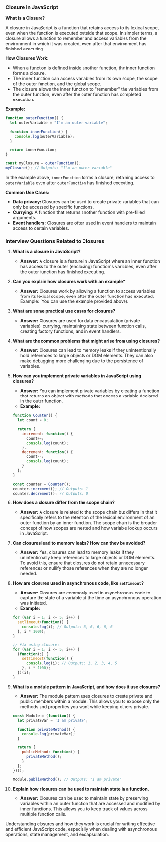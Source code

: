 ### Closure in JavaScript

**What is a Closure?**

A closure in JavaScript is a function that retains access to its lexical scope, even when the function is executed outside that scope. In simpler terms, a closure allows a function to remember and access variables from the environment in which it was created, even after that environment has finished executing.

**How Closures Work:**
- When a function is defined inside another function, the inner function forms a closure.
- The inner function can access variables from its own scope, the scope of the outer function, and the global scope.
- The closure allows the inner function to "remember" the variables from the outer function, even after the outer function has completed execution.

**Example:**

```javascript
function outerFunction() {
  let outerVariable = "I'm an outer variable";

  function innerFunction() {
    console.log(outerVariable);
  }

  return innerFunction;
}

const myClosure = outerFunction();
myClosure(); // Outputs: "I'm an outer variable"
```

In the example above, `innerFunction` forms a closure, retaining access to `outerVariable` even after `outerFunction` has finished executing.

**Common Use Cases:**
- **Data privacy:** Closures can be used to create private variables that can only be accessed by specific functions.
- **Currying:** A function that returns another function with pre-filled arguments.
- **Event handlers:** Closures are often used in event handlers to maintain access to certain variables.

### Interview Questions Related to Closures

1. **What is a closure in JavaScript?**
   - **Answer:** A closure is a feature in JavaScript where an inner function has access to the outer (enclosing) function's variables, even after the outer function has finished executing.

2. **Can you explain how closures work with an example?**
   - **Answer:** Closures work by allowing a function to access variables from its lexical scope, even after the outer function has executed. Example: (You can use the example provided above).

3. **What are some practical use cases for closures?**
   - **Answer:** Closures are used for data encapsulation (private variables), currying, maintaining state between function calls, creating factory functions, and in event handlers.

4. **What are the common problems that might arise from using closures?**
   - **Answer:** Closures can lead to memory leaks if they unintentionally hold references to large objects or DOM elements. They can also make debugging more challenging due to the persistence of variables.

5. **How can you implement private variables in JavaScript using closures?**
   - **Answer:** You can implement private variables by creating a function that returns an object with methods that access a variable declared in the outer function.
   - **Example:**

   ```javascript
   function Counter() {
     let count = 0;

     return {
       increment: function() {
         count++;
         console.log(count);
       },
       decrement: function() {
         count--;
         console.log(count);
       }
     };
   }

   const counter = Counter();
   counter.increment(); // Outputs: 1
   counter.decrement(); // Outputs: 0
   ```

6. **How does a closure differ from the scope chain?**
   - **Answer:** A closure is related to the scope chain but differs in that it specifically refers to the retention of the lexical environment of an outer function by an inner function. The scope chain is the broader concept of how scopes are nested and how variable lookup occurs in JavaScript.

7. **Can closures lead to memory leaks? How can they be avoided?**
   - **Answer:** Yes, closures can lead to memory leaks if they unintentionally keep references to large objects or DOM elements. To avoid this, ensure that closures do not retain unnecessary references or nullify those references when they are no longer needed.

8. **How are closures used in asynchronous code, like `setTimeout`?**
   - **Answer:** Closures are commonly used in asynchronous code to capture the state of a variable at the time an asynchronous operation was initiated.
   - **Example:**

   ```javascript
   for (var i = 1; i <= 5; i++) {
     setTimeout(function() {
       console.log(i); // Outputs: 6, 6, 6, 6, 6
     }, i * 1000);
   }

   // Fix using closure:
   for (var i = 1; i <= 5; i++) {
     (function(i) {
       setTimeout(function() {
         console.log(i); // Outputs: 1, 2, 3, 4, 5
       }, i * 1000);
     })(i);
   }
   ```

9. **What is a module pattern in JavaScript, and how does it use closures?**
   - **Answer:** The module pattern uses closures to create private and public members within a module. This allows you to expose only the methods and properties you want while keeping others private.

   ```javascript
   const Module = (function() {
     let privateVar = 'I am private';

     function privateMethod() {
       console.log(privateVar);
     }

     return {
       publicMethod: function() {
         privateMethod();
       }
     };
   })();

   Module.publicMethod(); // Outputs: "I am private"
   ```

10. **Explain how closures can be used to maintain state in a function.**
    - **Answer:** Closures can be used to maintain state by preserving variables within an outer function that are accessed and modified by inner functions. This allows you to keep track of values across multiple function calls.

Understanding closures and how they work is crucial for writing effective and efficient JavaScript code, especially when dealing with asynchronous operations, state management, and encapsulation.